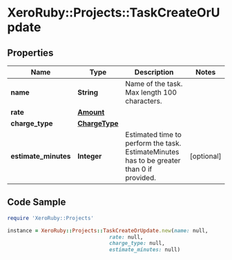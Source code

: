 # XeroRuby::Projects::TaskCreateOrUpdate

## Properties

Name | Type | Description | Notes
------------ | ------------- | ------------- | -------------
**name** | **String** | Name of the task. Max length 100 characters. | 
**rate** | [**Amount**](Amount.md) |  | 
**charge_type** | [**ChargeType**](ChargeType.md) |  | 
**estimate_minutes** | **Integer** | Estimated time to perform the task. EstimateMinutes has to be greater than 0 if provided. | [optional] 

## Code Sample

```ruby
require 'XeroRuby::Projects'

instance = XeroRuby::Projects::TaskCreateOrUpdate.new(name: null,
                                 rate: null,
                                 charge_type: null,
                                 estimate_minutes: null)
```


